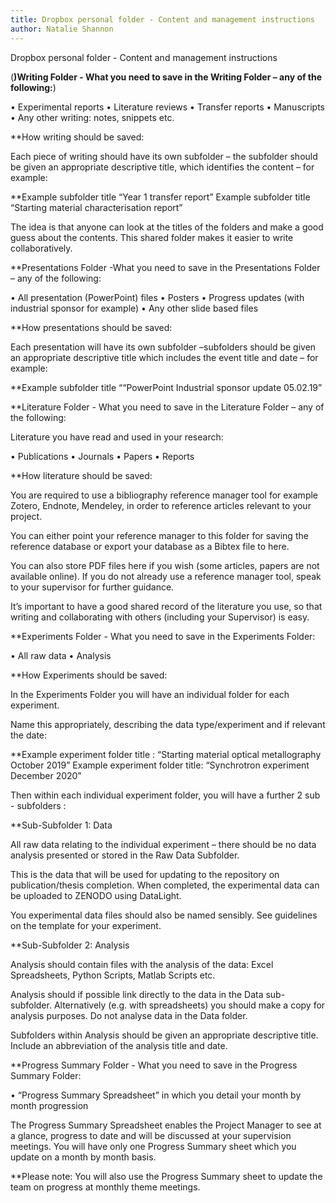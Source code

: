 ```yaml
---
title: Dropbox personal folder - Content and management instructions
author: Natalie Shannon
---
```

Dropbox personal folder - Content and management instructions

(**)Writing Folder - What you need to save in the Writing Folder – any of the following:**)

•	Experimental reports
•	Literature reviews
•	Transfer reports
•	Manuscripts
•	Any other writing: notes, snippets etc.

**How writing should be saved: 

Each piece of writing should have its own subfolder – the subfolder should be given an appropriate descriptive title, which identifies the content – for example:

**Example subfolder title  “Year 1 transfer report” 
  Example subfolder title  “Starting material characterisation report”

The idea is that anyone can look at the titles of the folders and make a good guess about the contents. This shared folder makes it easier to write collaboratively.

**Presentations Folder -What you need to save in the Presentations Folder – any of the following:

•	All presentation (PowerPoint) files
•	Posters 
•	Progress updates (with industrial sponsor for example)
•	Any other slide based files 

**How presentations should be saved: 

Each presentation will have its own subfolder –subfolders should be given an appropriate descriptive title which includes the event title and date – for example:

**Example subfolder title  ““PowerPoint Industrial sponsor update 05.02.19” 


**Literature Folder - What you need to save in the Literature Folder – any of the following:

Literature you have read and used in your research:

•	Publications
•	Journals
•	Papers 
•	Reports

**How literature should be saved: 

You are required to use a bibliography reference manager tool for example Zotero, Endnote, Mendeley, in order to reference articles relevant to your project. 

You can either point your reference manager to this folder for saving the reference database or export your database as a Bibtex file to here.

You can also store PDF files here if you wish (some articles, papers are not available online).
If you do not already use a reference manager tool, speak to your supervisor for further guidance.

It’s important to have a good shared record of the literature you use, so that writing and collaborating with others (including your Supervisor) is easy.

**Experiments Folder - What you need to save in the Experiments Folder:

•	All raw data
•	Analysis

**How Experiments should be saved: 

In the Experiments Folder you will have an individual folder for each experiment.

Name this appropriately, describing the data type/experiment and if relevant the date:

**Example experiment folder title :  “Starting material optical metallography October 2019” 
  Example experiment folder title:   “Synchrotron experiment December 2020”
 
Then within each individual experiment folder, you will have a further 2 sub - subfolders :

**Sub-Subfolder 1: Data   

All raw data relating to the individual experiment – there should be no data analysis presented or stored in the Raw Data Subfolder.

This is the data that will be used for updating to the repository on publication/thesis completion.  When completed, the experimental data can be uploaded to ZENODO using DataLight.

You experimental data files should also be named sensibly. See guidelines on the template for your experiment.


**Sub-Subfolder 2: Analysis

Analysis should contain files with the analysis of the data: Excel Spreadsheets, Python Scripts, Matlab Scripts etc.
 
Analysis should if possible link directly to the data in the Data sub-subfolder. Alternatively (e.g. with spreadsheets) you should make a copy for analysis purposes. Do not analyse data in the Data folder.

Subfolders within Analysis should be given an appropriate descriptive title. Include an abbreviation of the analysis title and date.


**Progress Summary Folder - What you need to save in the Progress Summary Folder:

•	“Progress Summary Spreadsheet” in which you detail your month by month progression

The Progress Summary Spreadsheet enables the Project Manager to see at a glance, progress to date and will be discussed at your supervision meetings. You will have only one Progress Summary sheet which you update on a month by month basis.

**Please note: You will also use the Progress Summary sheet to update the team on progress at monthly theme meetings.  



